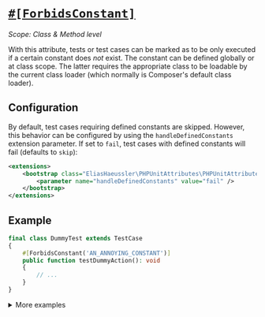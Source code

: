 # [`#[ForbidsConstant]`](../../src/Attribute/ForbidsConstant.php)

_Scope: Class & Method level_

With this attribute, tests or test cases can be marked as to be only executed
if a certain constant does *not* exist. The constant can be defined globally or
at class scope. The latter requires the appropriate class to be loadable by the
current class loader (which normally is Composer's default class loader).

## Configuration

By default, test cases requiring defined constants are skipped. However, this
behavior can be configured by using the `handleDefinedConstants` extension
parameter. If set to `fail`, test cases with defined constants will fail
(defaults to `skip`):

```xml
<extensions>
    <bootstrap class="EliasHaeussler\PHPUnitAttributes\PHPUnitAttributesExtension">
        <parameter name="handleDefinedConstants" value="fail" />
    </bootstrap>
</extensions>
```

## Example

```php
final class DummyTest extends TestCase
{
    #[ForbidsConstant('AN_ANNOYING_CONSTANT')]
    public function testDummyAction(): void
    {
        // ...
    }
}
```

<details>
<summary>More examples</summary>

### Forbid class constant

Class level:

```php
#[ForbidsConstant(AnAnnoyingClass::class . '::AN_ANNOYING_CONSTANT')]
final class DummyTest extends TestCase
{
    public function testDummyAction(): void
    {
        // Skipped if AnAnnoyingClass::AN_ANNOYING_CONSTANT is defined.
    }

    public function testOtherDummyAction(): void
    {
        // Skipped if AnAnnoyingClass::AN_ANNOYING_CONSTANT is defined.
    }
}
```

Method level:

```php
final class DummyTest extends TestCase
{
    #[ForbidsConstant(AnAnnoyingClass::class . '::AN_ANNOYING_CONSTANT')]
    public function testDummyAction(): void
    {
        // Skipped if AnAnnoyingClass::AN_ANNOYING_CONSTANT is defined.
    }

    public function testOtherDummyAction(): void
    {
        // Not skipped.
    }
}
```

### Forbid class constant and provide custom message

Class level:

```php
#[ForbidsConstant(AnAnnoyingClass::class . '::AN_ANNOYING_CONSTANT', 'This test forbids an important constant.')]
final class DummyTest extends TestCase
{
    public function testDummyAction(): void
    {
        // Skipped if AnAnnoyingClass::AN_ANNOYING_CONSTANT is defined, along with custom message.
    }

    public function testOtherDummyAction(): void
    {
        // Skipped if AnAnnoyingClass::AN_ANNOYING_CONSTANT is defined, along with custom message.
    }
}
```

Method level:

```php
final class DummyTest extends TestCase
{
    #[ForbidsConstant(AnAnnoyingClass::class . '::AN_ANNOYING_CONSTANT', 'This test requires an important constant.')]
    public function testDummyAction(): void
    {
        // Skipped if AnAnnoyingClass::AN_ANNOYING_CONSTANT is defined, along with custom message.
    }

    public function testOtherDummyAction(): void
    {
        // Not skipped.
    }
}
```

### Forbid class constant and define custom outcome behavior

Class level:

```php
#[ForbidsConstant(AnAnnoyingClass::class . '::AN_ANNOYING_CONSTANT', outcomeBehavior: OutcomeBehavior::Fail)]
final class DummyTest extends TestCase
{
    public function testDummyAction(): void
    {
        // Fails if AnAnnoyingClass::AN_ANNOYING_CONSTANT is defined.
    }

    public function testOtherDummyAction(): void
    {
        // Fails if AnAnnoyingClass::AN_ANNOYING_CONSTANT is defined.
    }
}
```

Method level:

```php
final class DummyTest extends TestCase
{
    #[ForbidsConstant(AnAnnoyingClass::class . '::AN_ANNOYING_CONSTANT', outcomeBehavior: OutcomeBehavior::Fail)]
    public function testDummyAction(): void
    {
        // Fails if AnAnnoyingClass::AN_ANNOYING_CONSTANT is defined.
    }

    public function testOtherDummyAction(): void
    {
        // Does not fail.
    }
}
```

### Forbid multiple constants

Class level:

```php
#[ForbidsConstant('SOME_IMPORTANT_CONSTANT')]
#[ForbidsConstant('ANOTHER_VERY_IMPORTANT_CONSTANT')]
final class DummyTest extends TestCase
{
    public function testDummyAction(): void
    {
        // Skipped if SOME_IMPORTANT_CONSTANT and/or ANOTHER_VERY_IMPORTANT_CONSTANT constants are defined.
    }

    public function testOtherDummyAction(): void
    {
        // Skipped if SOME_IMPORTANT_CONSTANT and/or ANOTHER_VERY_IMPORTANT_CONSTANT constants are defined.
    }
}
```

Method level:

```php
final class DummyTest extends TestCase
{
    #[ForbidsConstant('SOME_IMPORTANT_CONSTANT')]
    #[ForbidsConstant('ANOTHER_VERY_IMPORTANT_CONSTANT')]
    public function testDummyAction(): void
    {
        // Skipped if SOME_IMPORTANT_CONSTANT and/or ANOTHER_VERY_IMPORTANT_CONSTANT constants are defined.
    }

    public function testOtherDummyAction(): void
    {
        // Not skipped.
    }
}
```

</details>
